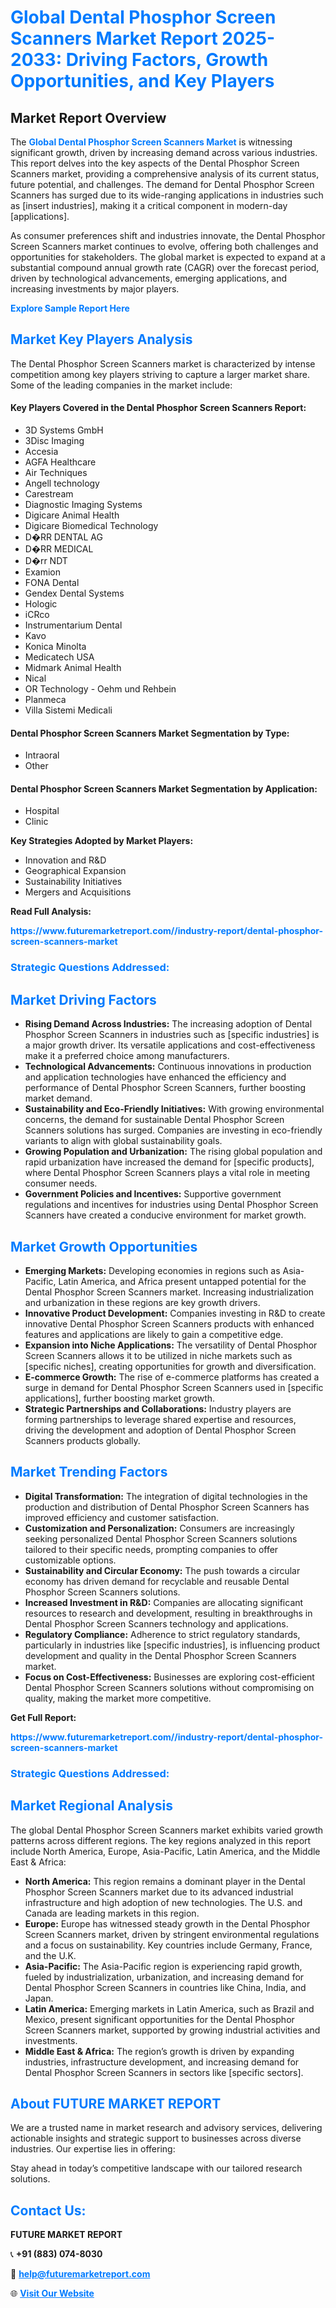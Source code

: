 <h1 style="color: #007BFF;">Global Dental Phosphor Screen Scanners Market Report 2025-2033: Driving Factors, Growth Opportunities, and Key Players</h1>

<section id="overview">
<h2>Market Report Overview</h2>
<p>The <a href="https://www.futuremarketreport.com//industry-report/dental-phosphor-screen-scanners-market" style="color: #007BFF; text-decoration: none;"><strong>Global Dental Phosphor Screen Scanners Market</strong></a> is witnessing significant growth, driven by increasing demand across various industries. This report delves into the key aspects of the Dental Phosphor Screen Scanners market, providing a comprehensive analysis of its current status, future potential, and challenges. The demand for Dental Phosphor Screen Scanners has surged due to its wide-ranging applications in industries such as [insert industries], making it a critical component in modern-day [applications].</p>
<p>As consumer preferences shift and industries innovate, the Dental Phosphor Screen Scanners market continues to evolve, offering both challenges and opportunities for stakeholders. The global market is expected to expand at a substantial compound annual growth rate (CAGR) over the forecast period, driven by technological advancements, emerging applications, and increasing investments by major players.</p>
</section>

<section id="overview">
<p><a href="https://www.futuremarketreport.com//request-sample/reportId=46096" style="color: #007BFF; text-decoration: none;"><strong>Explore Sample Report Here</strong></a></p>
</section>

<section id="key-players">
<h2 style="color: #007BFF;">Market Key Players Analysis</h2>
<p>The Dental Phosphor Screen Scanners market is characterized by intense competition among key players striving to capture a larger market share. Some of the leading companies in the market include:</p>
<h4>Key Players Covered in the Dental Phosphor Screen Scanners Report:</h4>
<ul><li>3D Systems GmbH</li><li>3Disc Imaging</li><li>Accesia</li><li>AGFA Healthcare</li><li>Air Techniques</li><li>Angell technology</li><li>Carestream</li><li>Diagnostic Imaging Systems</li><li>Digicare Animal Health</li><li>Digicare Biomedical Technology</li><li>D�RR DENTAL AG</li><li>D�RR MEDICAL</li><li>D�rr NDT</li><li>Examion</li><li>FONA Dental</li><li>Gendex Dental Systems</li><li>Hologic</li><li>iCRco</li><li>Instrumentarium Dental</li><li>Kavo</li><li>Konica Minolta</li><li>Medicatech USA</li><li>Midmark Animal Health</li><li>Nical</li><li>OR Technology - Oehm und Rehbein</li><li>Planmeca</li><li>Villa Sistemi Medicali</li></ul>
<h4>Dental Phosphor Screen Scanners Market Segmentation by Type:</h4>
<ul><li>Intraoral</li><li>Other</li></ul>

<h4>Dental Phosphor Screen Scanners Market Segmentation by Application:</h4>
<ul><li>Hospital</li><li>Clinic</li></ul>
<p><strong>Key Strategies Adopted by Market Players:</strong></p>
<ul>
<li>Innovation and R&D</li>
<li>Geographical Expansion</li>
<li>Sustainability Initiatives</li>
<li>Mergers and Acquisitions</li>
</ul>
</section>

<section>
<p><strong>Read Full Analysis: </strong></p><a href="https://www.futuremarketreport.com//industry-report/dental-phosphor-screen-scanners-market" style="color: #007BFF; text-decoration: none;"><strong>https://www.futuremarketreport.com//industry-report/dental-phosphor-screen-scanners-market</strong></a>
<h3 style="color: #007BFF;">Strategic Questions Addressed:</h3>
</section>

<section id="driving-factors">
<h2 style="color: #007BFF;">Market Driving Factors</h2>
<ul>
<li><strong>Rising Demand Across Industries:</strong> The increasing adoption of Dental Phosphor Screen Scanners in industries such as [specific industries] is a major growth driver. Its versatile applications and cost-effectiveness make it a preferred choice among manufacturers.</li>
<li><strong>Technological Advancements:</strong> Continuous innovations in production and application technologies have enhanced the efficiency and performance of Dental Phosphor Screen Scanners, further boosting market demand.</li>
<li><strong>Sustainability and Eco-Friendly Initiatives:</strong> With growing environmental concerns, the demand for sustainable Dental Phosphor Screen Scanners solutions has surged. Companies are investing in eco-friendly variants to align with global sustainability goals.</li>
<li><strong>Growing Population and Urbanization:</strong> The rising global population and rapid urbanization have increased the demand for [specific products], where Dental Phosphor Screen Scanners plays a vital role in meeting consumer needs.</li>
<li><strong>Government Policies and Incentives:</strong> Supportive government regulations and incentives for industries using Dental Phosphor Screen Scanners have created a conducive environment for market growth.</li>
</ul>
</section>

<section id="growth-opportunities">
<h2 style="color: #007BFF;">Market Growth Opportunities</h2>
<ul>
<li><strong>Emerging Markets:</strong> Developing economies in regions such as Asia-Pacific, Latin America, and Africa present untapped potential for the Dental Phosphor Screen Scanners market. Increasing industrialization and urbanization in these regions are key growth drivers.</li>
<li><strong>Innovative Product Development:</strong> Companies investing in R&D to create innovative Dental Phosphor Screen Scanners products with enhanced features and applications are likely to gain a competitive edge.</li>
<li><strong>Expansion into Niche Applications:</strong> The versatility of Dental Phosphor Screen Scanners allows it to be utilized in niche markets such as [specific niches], creating opportunities for growth and diversification.</li>
<li><strong>E-commerce Growth:</strong> The rise of e-commerce platforms has created a surge in demand for Dental Phosphor Screen Scanners used in [specific applications], further boosting market growth.</li>
<li><strong>Strategic Partnerships and Collaborations:</strong> Industry players are forming partnerships to leverage shared expertise and resources, driving the development and adoption of Dental Phosphor Screen Scanners products globally.</li>
</ul>
</section>

<section id="trending-factors">
<h2 style="color: #007BFF;">Market Trending Factors</h2>
<ul>
<li><strong>Digital Transformation:</strong> The integration of digital technologies in the production and distribution of Dental Phosphor Screen Scanners has improved efficiency and customer satisfaction.</li>
<li><strong>Customization and Personalization:</strong> Consumers are increasingly seeking personalized Dental Phosphor Screen Scanners solutions tailored to their specific needs, prompting companies to offer customizable options.</li>
<li><strong>Sustainability and Circular Economy:</strong> The push towards a circular economy has driven demand for recyclable and reusable Dental Phosphor Screen Scanners solutions.</li>
<li><strong>Increased Investment in R&D:</strong> Companies are allocating significant resources to research and development, resulting in breakthroughs in Dental Phosphor Screen Scanners technology and applications.</li>
<li><strong>Regulatory Compliance:</strong> Adherence to strict regulatory standards, particularly in industries like [specific industries], is influencing product development and quality in the Dental Phosphor Screen Scanners market.</li>
<li><strong>Focus on Cost-Effectiveness:</strong> Businesses are exploring cost-efficient Dental Phosphor Screen Scanners solutions without compromising on quality, making the market more competitive.</li>
</ul>
</section>

<section>
<p><strong>Get Full Report: </strong></p><a href="https://www.futuremarketreport.com//industry-report/dental-phosphor-screen-scanners-market" style="color: #007BFF; text-decoration: none;"><strong>https://www.futuremarketreport.com//industry-report/dental-phosphor-screen-scanners-market</strong></a>
<h3 style="color: #007BFF;">Strategic Questions Addressed:</h3>
</section>


<section id="regional-analysis">
<h2 style="color: #007BFF;">Market Regional Analysis</h2>
<p>The global Dental Phosphor Screen Scanners market exhibits varied growth patterns across different regions. The key regions analyzed in this report include North America, Europe, Asia-Pacific, Latin America, and the Middle East & Africa:</p>
<ul>
<li><strong>North America:</strong> This region remains a dominant player in the Dental Phosphor Screen Scanners market due to its advanced industrial infrastructure and high adoption of new technologies. The U.S. and Canada are leading markets in this region.</li>
<li><strong>Europe:</strong> Europe has witnessed steady growth in the Dental Phosphor Screen Scanners market, driven by stringent environmental regulations and a focus on sustainability. Key countries include Germany, France, and the U.K.</li>
<li><strong>Asia-Pacific:</strong> The Asia-Pacific region is experiencing rapid growth, fueled by industrialization, urbanization, and increasing demand for Dental Phosphor Screen Scanners in countries like China, India, and Japan.</li>
<li><strong>Latin America:</strong> Emerging markets in Latin America, such as Brazil and Mexico, present significant opportunities for the Dental Phosphor Screen Scanners market, supported by growing industrial activities and investments.</li>
<li><strong>Middle East & Africa:</strong> The region’s growth is driven by expanding industries, infrastructure development, and increasing demand for Dental Phosphor Screen Scanners in sectors like [specific sectors].</li>
</ul>
</section>

<footer>
<h2 style="color: #007BFF;">About FUTURE MARKET REPORT</h2>
<p>We are a trusted name in market research and advisory services, delivering actionable insights and strategic support to businesses across diverse industries. Our expertise lies in offering:</p>

<p>Stay ahead in today’s competitive landscape with our tailored research solutions.</p>

<h2 style="color: #007BFF;">Contact Us:</h2>
<p><strong>FUTURE MARKET REPORT</strong></p>
<p>📞 <strong>+91 (883) 074-8030</strong></p>
<p>📧 <strong><a href="mailto:help@futuremarketreport.com" style="color: #007BFF;">help@futuremarketreport.com</a></strong></p>
<p>🌐 <strong><a href="https://www.futuremarketreport.com/" style="color: #007BFF;">Visit Our Website</a></strong></p>
</footer>